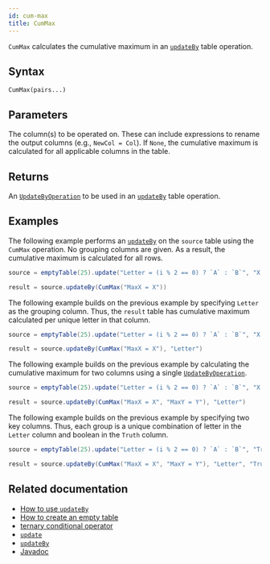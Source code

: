 ```yaml
---
id: cum-max
title: CumMax
---
```


`CumMax` calculates the cumulative maximum in an [`updateBy`](./updateBy.md) table operation.

## Syntax

```
CumMax(pairs...)
```

## Parameters

<ParamTable>
<Param name="pairs" type="String...">

The column(s) to be operated on. These can include expressions to rename the output columns (e.g., `NewCol = Col`). If `None`, the cumulative maximum is calculated for all applicable columns in the table.

</Param>
</ParamTable>

## Returns

An [`UpdateByOperation`](./updateBy.md#parameters) to be used in an [`updateBy`](./updateBy.md) table operation.

## Examples

The following example performs an [`updateBy`](./updateBy.md) on the `source` table using the `CumMax` operation. No grouping columns are given. As a result, the cumulative maximum is calculated for all rows.

```groovy order=source,result
source = emptyTable(25).update("Letter = (i % 2 == 0) ? `A` : `B`", "X = randomInt(0, 25)")

result = source.updateBy(CumMax("MaxX = X"))
```

The following example builds on the previous example by specifying `Letter` as the grouping column. Thus, the `result` table has cumulative maximum calculated per unique letter in that column.

```groovy order=source,result
source = emptyTable(25).update("Letter = (i % 2 == 0) ? `A` : `B`", "X = randomInt(0, 25)")

result = source.updateBy(CumMax("MaxX = X"), "Letter")
```

The following example builds on the previous example by calculating the cumulative maximum for two columns using a single [`UpdateByOperation`](./updateBy.md#parameters).

```groovy order=source,result
source = emptyTable(25).update("Letter = (i % 2 == 0) ? `A` : `B`", "X = randomInt(0, 25)", "Y = randomInt(25, 50)")

result = source.updateBy(CumMax("MaxX = X", "MaxY = Y"), "Letter")
```

The following example builds on the previous example by specifying two key columns. Thus, each group is a unique combination of letter in the `Letter` column and boolean in the `Truth` column.

```groovy order=source,result
source = emptyTable(25).update("Letter = (i % 2 == 0) ? `A` : `B`", "Truth = randomBool()", "X = randomInt(0, 25)", "Y = randomInt(25, 50)")

result = source.updateBy(CumMax("MaxX = X", "MaxY = Y"), "Letter", "Truth")
```

## Related documentation

- [How to use `updateBy`](../../../how-to-guides/use-update-by.md)
- [How to create an empty table](../../../how-to-guides/empty-table.md)
- [ternary conditional operator](../../query-language/control-flow/ternary-if.md)
- [`update`](../select/update.md)
- [`updateBy`](./updateBy.md)
- [Javadoc](<https://deephaven.io/core/javadoc/io/deephaven/api/updateby/UpdateByOperation.html#CumMax(java.lang.String...)>)

